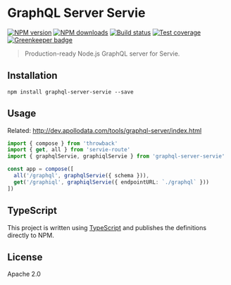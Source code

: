 # GraphQL Server Servie

[![NPM version](https://img.shields.io/npm/v/graphql-server-servie.svg?style=flat)](https://npmjs.org/package/graphql-server-servie)
[![NPM downloads](https://img.shields.io/npm/dm/graphql-server-servie.svg?style=flat)](https://npmjs.org/package/graphql-server-servie)
[![Build status](https://img.shields.io/travis/serviejs/graphql-server-servie.svg?style=flat)](https://travis-ci.org/serviejs/graphql-server-servie)
[![Test coverage](https://img.shields.io/coveralls/serviejs/graphql-server-servie.svg?style=flat)](https://coveralls.io/r/serviejs/graphql-server-servie?branch=master)
[![Greenkeeper badge](https://badges.greenkeeper.io/serviejs/graphql-server-servie.svg)](https://greenkeeper.io/)

> Production-ready Node.js GraphQL server for Servie.

## Installation

```
npm install graphql-server-servie --save
```

## Usage

Related: http://dev.apollodata.com/tools/graphql-server/index.html

```ts
import { compose } from 'throwback'
import { get, all } from 'servie-route'
import { graphqlServie, graphiqlServie } from 'graphql-server-servie'

const app = compose([
  all('/graphql', graphqlServie({ schema })),
  get('/graphiql', graphiqlServie({ endpointURL: `./graphql` }))
])
```

## TypeScript

This project is written using [TypeScript](https://github.com/Microsoft/TypeScript) and publishes the definitions directly to NPM.

## License

Apache 2.0
